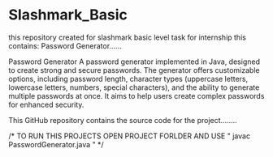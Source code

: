 # Slashmark_Basic
this repository created for slashmark basic level task for internship
this contains: 
Password Generator......



Password Generator
  A password generator implemented in Java, designed to create strong and secure passwords. The generator offers customizable options, including password length, character types (uppercase letters, lowercase letters, numbers, special characters), and the ability to generate multiple passwords at once. It aims to help users create complex passwords for enhanced security.


This GitHub repository contains the source code for the  project........



/* 
TO RUN THIS PROJECTS OPEN PROJECT FORLDER AND USE 
             " javac PasswordGenerator.java  "
*/

